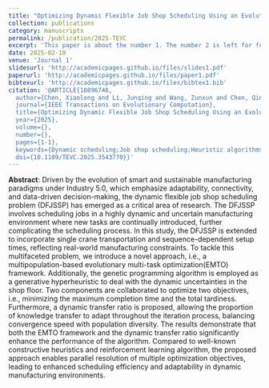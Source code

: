 ```yaml
---
title: "Optimizing Dynamic Flexible Job Shop Scheduling Using an Evolutionary Multi-Task Optimization Framework and Genetic Programmin"
collection: publications
category: manuscripts
permalink: /publication/2025-TEVC
excerpt: 'This paper is about the number 1. The number 2 is left for future work.'
date: 2025-02-10
venue: 'Journal 1'
slidesurl: 'http://academicpages.github.io/files/slides1.pdf'
paperurl: 'http://academicpages.github.io/files/paper1.pdf'
bibtexurl: 'http://academicpages.github.io/files/bibtex1.bib'
citation: '@ARTICLE{10896746,
  author={Chen, Xiaolong and Li, Junqing and Wang, Zunxun and Chen, Qingda and Gao, Kaizhou and Pan, Quanke},
  journal={IEEE Transactions on Evolutionary Computation}, 
  title={Optimizing Dynamic Flexible Job Shop Scheduling Using an Evolutionary Multi-Task Optimization Framework and Genetic Programming}, 
  year={2025},
  volume={},
  number={},
  pages={1-1},
  keywords={Dynamic scheduling;Job shop scheduling;Heuristic algorithms;Optimization;Real-time systems;Multitasking;Production;Evolutionary computation;Vehicle dynamics;Cranes;dynamic flexible job shop scheduling problem;evolutionary multi-task optimization;genetic programming;hyperheuristics},
  doi={10.1109/TEVC.2025.3543770}}'
---
```

**Abstract**: Driven by the evolution of smart and sustainable manufacturing paradigms under Industry 5.0, which emphasize adaptability, connectivity, and data-driven decision-making, the dynamic flexible job shop scheduling problem (DFJSSP) has emerged as a critical area of research. The DFJSSP involves scheduling jobs in a highly dynamic and uncertain manufacturing environment where new tasks are continually introduced, further complicating the scheduling process. In this study, the DFJSSP is extended to incorporate single crane transportation and sequence-dependent setup times, reflecting real-world manufacturing constraints. To tackle this multifaceted problem, we introduce a novel approach, i.e., a multipopulation-based evolutionary multi-task optimization(EMTO) framework. Additionally, the genetic programming algorithm is employed as a generative hyperheuristic to deal with the dynamic uncertainties in the shop floor. Two components are collaborated to optimize two objectives, i.e., minimizing the maximum completion time and the total tardiness. Furthermore, a dynamic transfer ratio is proposed, allowing the proportion of knowledge transfer to adapt throughout the iteration process, balancing convergence speed with population diversity. The results demonstrate that both the EMTO framework and the dynamic transfer ratio significantly enhance the performance of the algorithm. Compared to well-known constructive heuristics and reinforcement learning algorithm, the proposed approach enables parallel resolution of multiple optimization objectives, leading to enhanced scheduling efficiency and adaptability in dynamic manufacturing environments.

